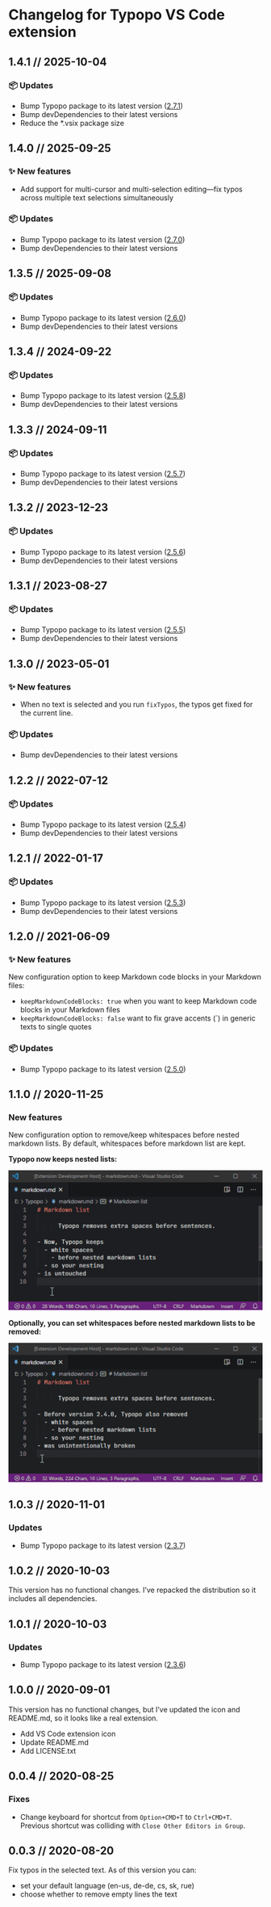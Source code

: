 # Changelog for Typopo VS Code extension



## 1.4.1 // 2025-10-04

### 📦️ Updates
- Bump Typopo package to its latest version ([2.7.1](https://github.com/surfinzap/typopo/releases/tag/2.7.1))
- Bump devDependencies to their latest versions
- Reduce the *.vsix package size



## 1.4.0 // 2025-09-25

### ✨ New features
- Add support for multi-cursor and multi-selection editing—fix typos across multiple text selections simultaneously

### 📦️ Updates
- Bump Typopo package to its latest version ([2.7.0](https://github.com/surfinzap/typopo/releases/tag/2.7.0))
- Bump devDependencies to their latest versions



## 1.3.5 // 2025-09-08
### 📦️ Updates
- Bump Typopo package to its latest version ([2.6.0](https://github.com/surfinzap/typopo/releases/tag/2.6.0))
- Bump devDependencies to their latest versions



## 1.3.4 // 2024-09-22
### 📦️ Updates
- Bump Typopo package to its latest version ([2.5.8](https://github.com/surfinzap/typopo/releases/tag/2%2F5%2F8))
- Bump devDependencies to their latest versions



## 1.3.3 // 2024-09-11
### 📦️ Updates
- Bump Typopo package to its latest version ([2.5.7](https://github.com/surfinzap/typopo/releases/tag/2%2F5%2F7))
- Bump devDependencies to their latest versions



## 1.3.2 // 2023-12-23
### 📦️ Updates
- Bump Typopo package to its latest version ([2.5.6](https://github.com/surfinzap/typopo/releases/tag/2%2F5%2F6))
- Bump devDependencies to their latest versions



## 1.3.1 // 2023-08-27

### 📦️ Updates
- Bump Typopo package to its latest version ([2.5.5](https://github.com/surfinzap/typopo/releases/tag/2%2F5%2F5))
- Bump devDependencies to their latest versions



## 1.3.0 // 2023-05-01

### ✨ New features
- When no text is selected and you run `fixTypos`, the typos get fixed for the current line.

### 📦️ Updates
- Bump devDependencies to their latest versions



## 1.2.2 // 2022-07-12

### 📦️ Updates
- Bump Typopo package to its latest version ([2.5.4](https://github.com/surfinzap/typopo/releases/tag/2%2F5%2F4))
- Bump devDependencies to their latest versions



## 1.2.1 // 2022-01-17

### 📦️ Updates
- Bump Typopo package to its latest version ([2.5.3](https://github.com/surfinzap/typopo/releases/tag/2%2F5%2F3))
- Bump devDependencies to their latest versions



## 1.2.0 // 2021-06-09

### ✨ New features
New configuration option to keep Markdown code blocks in your Markdown files:
- `keepMarkdownCodeBlocks: true` when you want to keep Markdown code blocks in your Markdown files
- `keepMarkdownCodeBlocks: false` want to fix grave accents (`) in generic texts to single quotes 


### 📦️ Updates
- Bump Typopo package to its latest version ([2.5.0](https://github.com/surfinzap/typopo/releases/tag/2%2F5%2F0))




## 1.1.0 // 2020-11-25
### New features
New configuration option to remove/keep whitespaces before nested markdown lists. By default, whitespaces before markdown list are kept.

**Typopo now keeps nested lists:**

![Typopo keeps nested lists](assets/typopo-keeps-nested-lists.gif "Typopo keeps nested lists")

**Optionally, you can set whitespaces before nested markdown lists to be removed:**

![Typopo removes nested lists](assets/typopo-removes-nested-lists.gif "Typopo removes nested lists")





## 1.0.3 // 2020-11-01
### Updates
- Bump Typopo package to its latest version ([2.3.7](https://github.com/surfinzap/typopo/releases/tag/2%2F3%2F7))



## 1.0.2 // 2020-10-03
This version has no functional changes. I’ve repacked the distribution so it includes all dependencies.



## 1.0.1 // 2020-10-03
### Updates
- Bump Typopo package to its latest version ([2.3.6](https://github.com/surfinzap/typopo/releases/tag/2%2F3%2F6))



## 1.0.0 // 2020-09-01
This version has no functional changes, but I’ve updated the icon and README.md, so it looks like a real extension.
- Add VS Code extension icon
- Update README.md 
- Add LICENSE.txt



## 0.0.4 // 2020-08-25

### Fixes
- Change keyboard for shortcut from `Option+CMD+T` to `Ctrl+CMD+T`. Previous shortcut was colliding with `Close Other Editors in Group`.



## 0.0.3 // 2020-08-20
Fix typos in the selected text. As of this version you can:
- set your default language (en-us, de-de, cs, sk, rue)
- choose whether to remove empty lines the text